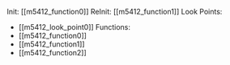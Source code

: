 Init: [[m5412_function0]]
ReInit: [[m5412_function1]]
Look Points:
- [[m5412_look_point0]]
Functions:
- [[m5412_function0]]
- [[m5412_function1]]
- [[m5412_function2]]
